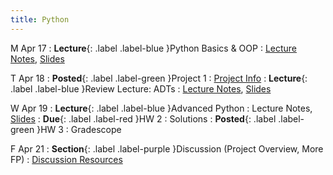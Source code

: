 ```yaml
---
title: Python
---
```


M Apr 17
: **Lecture**{: .label .label-blue }Python Basics & OOP
  : [Lecture Notes]({{site.baseurl}}/lectures/05), [Slides](https://docs.google.com/presentation/d/1Tool2iOyv022hq5uBF8AjR091CZmu2vM/edit?usp=share_link&ouid=101757866260235503028&rtpof=true&sd=true)

T Apr 18
: **Posted**{: .label .label-green }Project 1
  : [Project Info]({{site.baseurl}}/projects)
: **Lecture**{: .label .label-blue }Review Lecture: ADTs
  : [Lecture Notes]({{site.baseurl}}/lectures/04-5), [Slides](https://docs.google.com/presentation/d/1irnNsw7n355MdHlIA7bYqjMirG-oOj9H/edit?usp=share_link&ouid=101757866260235503028&rtpof=true&sd=true)


W Apr 19
: **Lecture**{: .label .label-blue }Advanced Python
  : Lecture Notes, [Slides](https://docs.google.com/presentation/d/1Tool2iOyv022hq5uBF8AjR091CZmu2vM/edit?usp=share_link&ouid=101757866260235503028&rtpof=true&sd=true)
: **Due**{: .label .label-red }HW 2
  : Solutions
: **Posted**{: .label .label-green }HW 3
  : Gradescope


F Apr 21
: **Section**{: .label .label-purple }Discussion (Project Overview, More FP)
  : [Discussion Resources](https://drive.google.com/drive/folders/1TBOqhuq2-JFEcW0KNkbnC6UXtpGUsATe)
